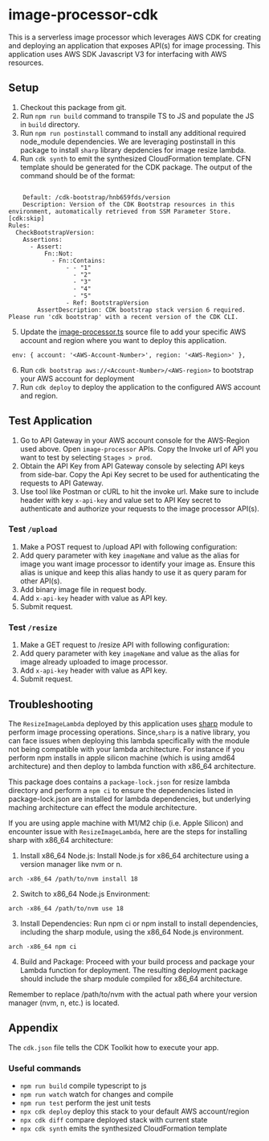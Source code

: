 # image-processor-cdk

This is a serverless image processor which leverages AWS CDK for creating and deploying an application that exposes API(s) for image processing.
This application uses AWS SDK Javascript V3 for interfacing with AWS resources.

## Setup
1. Checkout this package from git.
2. Run `npm run build` command to transpile TS to JS and populate the JS in `build` directory.
3. Run `npm run postinstall` command to install any additional required node_module dependencies. We are leveraging postinstall in this package to install `sharp` library depdencies for image resize lambda.
4. Run `cdk synth` to emit the synthesized CloudFormation template. CFN template should be generated for the CDK package. The output of the command should be of the format:
```

    Default: /cdk-bootstrap/hnb659fds/version
    Description: Version of the CDK Bootstrap resources in this environment, automatically retrieved from SSM Parameter Store. [cdk:skip]
Rules:
  CheckBootstrapVersion:
    Assertions:
      - Assert:
          Fn::Not:
            - Fn::Contains:
                - - "1"
                  - "2"
                  - "3"
                  - "4"
                  - "5"
                - Ref: BootstrapVersion
        AssertDescription: CDK bootstrap stack version 6 required. Please run 'cdk bootstrap' with a recent version of the CDK CLI.
```
5. Update the [image-processor.ts](./bin/image-processor.ts) source file to add your specific AWS account and region where you want to deploy this application.
```
 env: { account: '<AWS-Account-Number>', region: '<AWS-Region>' },
```
6. Run `cdk bootstrap aws://<Account-Number>/<AWS-region>` to bootstrap your AWS account for deployment
7. Run `cdk deploy` to deploy the application to the configured AWS account and region.

## Test Application
1. Go to API Gateway in your AWS account console for the AWS-Region used above. Open `image-processor` APIs. Copy the Invoke url of API you want to test by selecting `Stages > prod`.
2. Obtain the API Key from API Gateway console by selecting API keys from side-bar. Copy the Api Key secret to be used for authenticating the requests to API Gateway.
3. Use tool like Postman or cURL to hit the invoke url. Make sure to include header with key `x-api-key` and value set to API Key secret to authenticate and authorize your requests to the image processor API(s).

### Test `/upload`
1. Make a POST request to /upload API with following configuration:
2. Add query parameter with key `imageName` and value as the alias for image you want image processor to identify your image as. Ensure this alias is unique and keep this alias handy to use it as query param for other API(s).
3. Add binary image file in request body.
4. Add `x-api-key` header with value as API key.
5. Submit request.

### Test `/resize`
1. Make a GET request to /resize API with following configuration:
2. Add query parameter with key `imageName` and value as the alias for image already uploaded to image processor.
4. Add `x-api-key` header with value as API key.
5. Submit request.

## Troubleshooting
The `ResizeImageLambda` deployed by this application uses [sharp](https://sharp.pixelplumbing.com/) module to perform image processing operations. Since,`sharp` is a native library, you can face issues when deploying this lambda specifically with the module not being compatible with your lambda architecture.
For instance if you perform npm installs in apple silicon machine (which is using amd64 architecture) and then deploy to lambda function with x86_64 architecture.

This package does contains a `package-lock.json` for resize lambda directory and perform a `npm ci` to ensure the dependencies listed in package-lock.json are installed for lambda dependencies, but underlying maching architecture can effect the module architecture.

If you are using apple machine with M1/M2 chip (i.e. Apple Silicon) and encounter issue with `ResizeImageLambda`, here are the steps for installing sharp with x86_64 architecture:

1. Install x86_64 Node.js:
Install Node.js for x86_64 architecture using a version manager like nvm or n.
```
arch -x86_64 /path/to/nvm install 18
```

2. Switch to x86_64 Node.js Environment:
```
arch -x86_64 /path/to/nvm use 18
```

3. Install Dependencies:
Run npm ci or npm install to install dependencies, including the sharp module, using the x86_64 Node.js environment.
```
arch -x86_64 npm ci
```

4. Build and Package:
Proceed with your build process and package your Lambda function for deployment. The resulting deployment package should include the sharp module compiled for x86_64 architecture.

Remember to replace /path/to/nvm with the actual path where your version manager (nvm, n, etc.) is located.

## Appendix

The `cdk.json` file tells the CDK Toolkit how to execute your app.

### Useful commands

* `npm run build`   compile typescript to js
* `npm run watch`   watch for changes and compile
* `npm run test`    perform the jest unit tests
* `npx cdk deploy`  deploy this stack to your default AWS account/region
* `npx cdk diff`    compare deployed stack with current state
* `npx cdk synth`   emits the synthesized CloudFormation template

